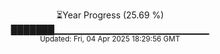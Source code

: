 <p align="center">
⏳Year Progress (25.69 %) <br>
███████▁▁▁▁▁▁▁▁▁▁▁▁▁▁▁▁▁▁▁▁▁▁▁ <br>
<sub>Updated: Fri, 04 Apr 2025 18:29:56 GMT</sub>
</p>

